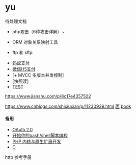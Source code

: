 # yu
待处理文档
- php攻击（6种攻击详解）~

- ORM 对象关系映射工具
- ftp 和 sftp
+ [蚂蚁支付](https://pay.weixin.qq.com/wiki/doc/api/index.html)
+ [微信H5支付](https://pay.weixin.qq.com/wiki/doc/api/H5.php?chapter=15_4)
+ [+ MVCC 多版本并发控制]
+ [快照读]
+ [TEST](https://learnku.com/php/t/47623)

https://www.jianshu.com/p/8c17e4357502

https://www.cnblogs.com/shixiuxian/p/11230939.html
[面](https://learnku.com/articles/47414)
[book](https://www.kancloud.cn/martist/be_new_friends/1736333)

#### 备用
- [OAuth 2.0](http://www.ruanyifeng.com/blog/2014/05/oauth_2_0.html)
- [开始你的bash/shell脚本编程](https://www.jianshu.com/p/5568d311fb5a)
- [PHP 内核与原生扩展开发](https://learnku.com/docs/php-internals/php7)
- [C](https://www.runoob.com/cprogramming/c-tutorial.html)


http 参考手册